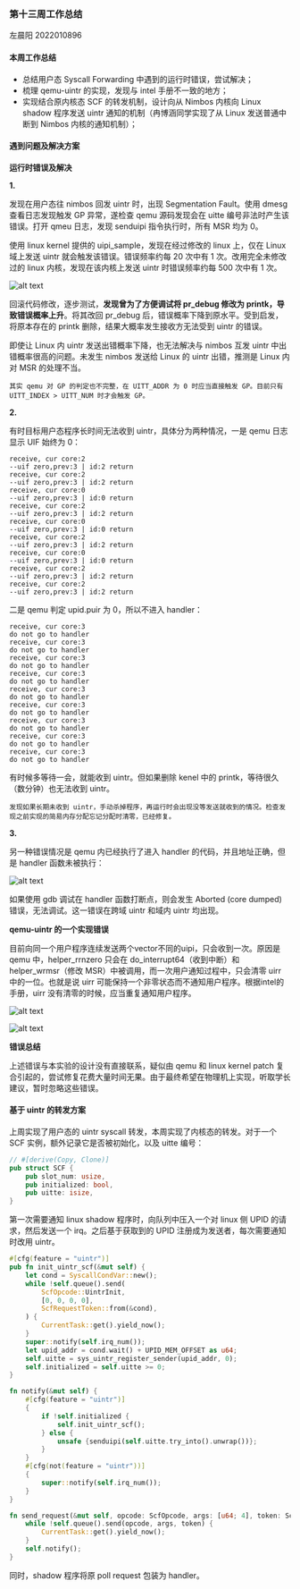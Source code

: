 ### 第十三周工作总结

左晨阳 2022010896

#### 本周工作总结

- 总结用户态 Syscall Forwarding 中遇到的运行时错误，尝试解决；
- 梳理 qemu-uintr 的实现，发现与 intel 手册不一致的地方；
- 实现结合原内核态 SCF 的转发机制，设计向从 Nimbos 内核向 Linux shadow 程序发送 uintr 通知的机制（冉博涵同学实现了从 Linux 发送普通中断到 Nimbos 内核的通知机制）；

#### 遇到问题及解决方案

**运行时错误及解决**

**1.**

发现在用户态往 nimbos 回发 uintr 时，出现 Segmentation Fault。使用 dmesg 查看日志发现触发 GP 异常，遂检查 qemu 源码发现会在 uitte 编号非法时产生该错误。打开 qmeu 日志，发现 senduipi 指令执行时，所有 MSR 均为 0。

使用 linux kernel 提供的 uipi_sample，发现在经过修改的 linux 上，仅在 Linux 域上发送 uintr 就会触发该错误。错误频率约每 20 次中有 1 次。改用完全未修改过的 linux 内核，发现在该内核上发送 uintr 时错误频率约每 500 次中有 1 次。

![alt text](imgs/9.png)

回滚代码修改，逐步测试，**发现曾为了方便调试将 pr_debug 修改为 printk，导致错误概率上升**。将其改回 pr_debug 后，错误概率下降到原水平。受到启发，将原本存在的 printk 删除，结果大概率发生接收方无法受到 uintr 的错误。

即使让 Linux 内 uintr 发送出错概率下降，也无法解决与 nimbos 互发 uintr 中出错概率很高的问题。未发生 nimbos 发送给 Linux 的 uintr 出错，推测是 Linux 内对 MSR 的处理不当。

```
其实 qemu 对 GP 的判定也不完整，在 UITT_ADDR 为 0 时应当直接触发 GP。目前只有 UITT_INDEX > UITT_NUM 时才会触发 GP。
```

**2.**

有时目标用户态程序长时间无法收到 uintr，具体分为两种情况，一是 qemu 日志显示 UIF 始终为 0：

```
receive, cur core:2
--uif zero,prev:3 | id:2 return
receive, cur core:2
--uif zero,prev:3 | id:2 return
receive, cur core:0
--uif zero,prev:3 | id:0 return
receive, cur core:2
--uif zero,prev:3 | id:2 return
receive, cur core:0
--uif zero,prev:3 | id:0 return
receive, cur core:2
--uif zero,prev:3 | id:2 return
receive, cur core:0
--uif zero,prev:3 | id:0 return
receive, cur core:2
--uif zero,prev:3 | id:2 return
receive, cur core:2
--uif zero,prev:3 | id:2 return
```

二是 qemu 判定 upid.puir 为 0，所以不进入 handler：

```
receive, cur core:3
do not go to handler
receive, cur core:3
do not go to handler
receive, cur core:3
do not go to handler
receive, cur core:3
do not go to handler
receive, cur core:3
do not go to handler
receive, cur core:3
do not go to handler
receive, cur core:3
do not go to handler
receive, cur core:3
do not go to handler
receive, cur core:3
do not go to handler
```

有时候多等待一会，就能收到 uintr。但如果删除 kenel 中的 printk，等待很久（数分钟）也无法收到 uintr。

```
发现如果长期未收到 uintr，手动杀掉程序，再运行时会出现没等发送就收到的情况。检查发现之前实现的简易内存分配忘记分配时清零，已经修复。
```

**3.**

另一种错误情况是 qemu 内已经执行了进入 handler 的代码，并且地址正确，但是 handler 函数未被执行：

![alt text](imgs/10.png)

如果使用 gdb 调试在 handler 函数打断点，则会发生 Aborted (core dumped) 错误，无法调试。这一错误在跨域 uintr 和域内 uintr 均出现。

**qemu-uintr 的一个实现错误**

目前向同一个用户程序连续发送两个vector不同的uipi，只会收到一次。原因是 qemu 中，helper_rrnzero 只会在 do_interrupt64（收到中断）和 helper_wrmsr（修改 MSR）中被调用，而一次用户通知过程中，只会清零 uirr 中的一位。也就是说 uirr 可能保持一个非零状态而不通知用户程序。根据intel的手册，uirr 没有清零的时候，应当重复通知用户程序。

![alt text](imgs/11.png)

![alt text](imgs/12.png)

**错误总结**

上述错误与本实验的设计没有直接联系，疑似由 qemu 和 linux kernel patch 复合引起的，尝试修复花费大量时间无果。由于最终希望在物理机上实现，听取学长建议，暂时忽略这些错误。

#### 基于 uintr 的转发方案

上周实现了用户态的 uintr syscall 转发，本周实现了内核态的转发。对于一个 SCF 实例，额外记录它是否被初始化，以及 uitte 编号：

```rust
// #[derive(Copy, Clone)]
pub struct SCF {
    pub slot_num: usize,
    pub initialized: bool,
    pub uitte: isize,
}
```

第一次需要通知 linux shadow 程序时，向队列中压入一个对 linux 侧 UPID 的请求，然后发送一个 irq。之后基于获取到的 UPID 注册成为发送者，每次需要通知时改用 uintr。

```rust
#[cfg(feature = "uintr")]
pub fn init_uintr_scf(&mut self) {
    let cond = SyscallCondVar::new();
    while !self.queue().send(
        ScfOpcode::UintrInit,
        [0, 0, 0, 0],
        ScfRequestToken::from(&cond),
    ) {
        CurrentTask::get().yield_now();
    }
    super::notify(self.irq_num());
    let upid_addr = cond.wait() + UPID_MEM_OFFSET as u64;
    self.uitte = sys_uintr_register_sender(upid_addr, 0);
    self.initialized = self.uitte >= 0;
}

fn notify(&mut self) {
    #[cfg(feature = "uintr")]
    {
        if !self.initialized {
            self.init_uintr_scf();
        } else {
            unsafe {senduipi(self.uitte.try_into().unwrap())};
        }
    }
    #[cfg(not(feature = "uintr"))]
    {
        super::notify(self.irq_num());
    }
}

fn send_request(&mut self, opcode: ScfOpcode, args: [u64; 4], token: ScfRequestToken) {
    while !self.queue().send(opcode, args, token) {
        CurrentTask::get().yield_now();
    }
    self.notify();
}
```

同时，shadow 程序将原 poll request 包装为 handler。